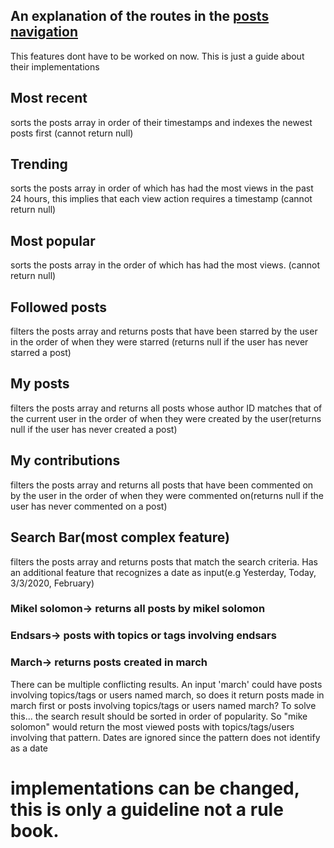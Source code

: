 ## An explanation of the routes in the [posts navigation](../PostNavigation.tsx)

This features dont have to be worked on now. This is just a guide about their implementations

## Most recent

sorts the posts array in order of their timestamps and indexes the newest posts first (cannot return null)

## Trending

sorts the posts array in order of which has had the most views in the past 24 hours, this implies that each view action requires a timestamp (cannot return null)

## Most popular

sorts the posts array in the order of which has had the most views. (cannot return null)

## Followed posts

filters the posts array and returns posts that have been starred by the user in the order of when they were starred (returns null if the user has never starred a post)

## My posts

filters the posts array and returns all posts whose author ID matches that of the current user in the order of when they were created by the user(returns null if the user has never created a post)

## My contributions

filters the posts array and returns all posts that have been commented on by the user in the order of when they were commented on(returns null if the user has never commented on a post)

## Search Bar(most complex feature)

filters the posts array and returns posts that match the search criteria.
Has an additional feature that recognizes a date as input(e.g Yesterday, Today, 3/3/2020, February)

### Mikel solomon-> returns all posts by mikel solomon

### Endsars-> posts with topics or tags involving endsars

### March-> returns posts created in march

There can be multiple conflicting results.
An input 'march' could have posts involving topics/tags or users named march, so does it return posts made in march first or posts involving topics/tags or users named march? To solve this... the search result should be sorted in order of popularity.
So "mike solomon" would return the most viewed posts with topics/tags/users involving that pattern. Dates are ignored since the pattern does not identify as a date

# implementations can be changed, this is only a guideline not a rule book.
